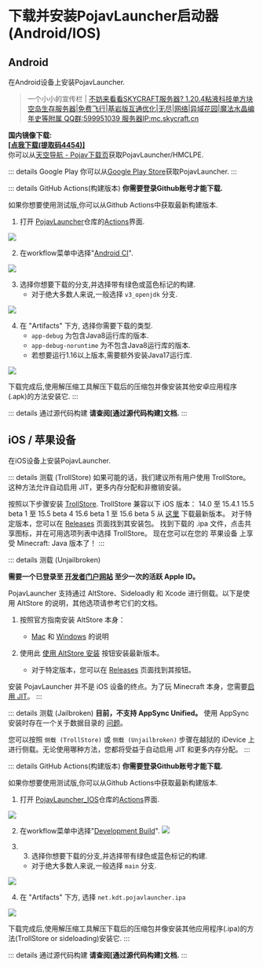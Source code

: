 # 下载并安装PojavLauncher启动器 (Android/IOS)

## Android
在Android设备上安装PojavLauncher.   

> 一个小小的宣传栏 | [不妨来看看SKYCRAFT服务器? 1.20.4粘液科技单方块空岛生存服务器|免费飞行|基岩版互通优化|无尽|网络|异域花园|魔法水晶编年史等附属 QQ群:599951039 服务器IP:mc.skycraft.cn](https://docs.skycraft.cn/oneblock)  

**国内镜像下载:**  
[**[点我下载(提取码4454)]**](https://url51.ctfile.com/d/33285351-59813893-452981?p=4454)  
你可以从[天空导航 - Pojav下载页](https://mc.skycraft.cn/pojav/download)获取PojavLauncher/HMCLPE.  


::: details Google Play
你可以从[Google Play Store](https://play.google.com/store/apps/details?id=net.kdt.pojavlaunch)获取PojavLauncher.
:::

::: details GitHub Actions(构建版本)
**你需要登录Github账号才能下载.**

如果你想要使用测试版,你可以从Github Actions中获取最新构建版本.

1. 打开 [PojavLauncher](https://github.com/PojavLauncherTeam/PojavLauncher)仓库的[Actions](https://github.com/PojavLauncherTeam/PojavLauncher/actions)界面.

![](./images/Actions/android/Android-Actions-1.png)

2. 在workflow菜单中选择"[Android CI](https://github.com/PojavLauncherTeam/PojavLauncher/actions/workflows/android.yml)".

![](./images/Actions/android/Android-Actions-2.png)

3. 选择你想要下载的分支,并选择带有绿色或蓝色标记的构建.
    - 对于绝大多数人来说,一般选择 `v3_openjdk` 分支.

![](./images/Actions/android/Android-Actions-3.png)

4. 在 "Artifacts" 下方, 选择你需要下载的类型.
    - `app-debug` 为包含Java8运行库的版本.
    - `app-debug-noruntime` 为不包含Java8运行库的版本.
    - 若想要运行1.16以上版本,需要额外安装Java17运行库.

![](./images/Actions/android/Android-Actions-4.png)

下载完成后,使用解压缩工具解压下载后的压缩包并像安装其他安卓应用程序(.apk)的方法安装它.
:::

::: details 通过源代码构建
**请查阅[通过源代码构建]文档.**
:::

## iOS / 苹果设备
在iOS设备上安装PojavLauncher.

::: details 测载 (TrollStore)
如果可能的话，我们建议所有用户使用 TrollStore。这种方法允许自动启用 JIT，更多内存分配和非撤销安装。

按照以下步骤安装 [TrollStore](https://github.com/opa334/TrollStore).
TrollStore 兼容以下 iOS 版本：
14.0 至 15.4.1
15.5 beta 1 至 15.5 beta 4
15.6 beta 1 至 15.6 beta 5
从 [这里](https://github.com/PojavLauncherTeam/PojavLauncher_iOS/releases/latest/download/net.kdt.pojavlauncher.ipa) 下载最新版本。
对于特定版本，您可以在 [Releases](https://github.com/PojavLauncherTeam/PojavLauncher_iOS/releases) 页面找到其安装包。
找到下载的 .ipa 文件，点击共享图标，并在可用选项列表中选择 TrollStore。
现在您可以在您的 苹果设备 上享受 Minecraft: Java 版本了！
:::

::: details 测载 (Unjailbroken)

**需要一个已登录至 [开发者门户网站](https://developer.apple.com/account) 至少一次的活跃 Apple ID。**

PojavLauncher 支持通过 AltStore、Sideloadly 和 Xcode 进行侧载。以下是使用 AltStore 的说明，其他选项请参考它们的文档。

1. 按照官方指南安装 AltStore 本身：
    - [Mac](https://faq.altstore.io/getting-started/how-to-install-altstore-macos) 和 [Windows](https://faq.altstore.io/getting-started/how-to-install-altstore-windows) 的说明
    
2. 使用此 [使用 AltStore 安装](altstore://install?url=https://github.com/PojavLauncherTeam/PojavLauncher_iOS/releases/latest/download/net.kdt.pojavlauncher.ipa) 按钮安装最新版本。
    - 对于特定版本，您可以在 [Releases](https://github.com/PojavLauncherTeam/PojavLauncher_iOS/releases) 页面找到其按钮。

安装 PojavLauncher 并不是 iOS 设备的终点。为了玩 Minecraft 本身，您需要[启用 JIT](./JIT.md)。
:::

::: details 测载 (Jailbroken)
**目前，不支持 AppSync Unified。** 使用 AppSync 安装时存在一个关于数据目录的 [问题](https://github.com/akemin-dayo/AppSync/issues/108)。

您可以按照 `侧载 (TrollStore)` 或 `侧载 (Unjailbroken)` 步骤在越狱的 iDevice 上进行侧载。无论使用哪种方法，您都将受益于自动启用 JIT 和更多内存分配。
:::

::: details GitHub Actions(构建版本)
**你需要登录Github账号才能下载.**  

如果你想要使用测试版,你可以从Github Actions中获取最新构建版本.

1. 打开 [PojavLauncher_IOS](https://github.com/PojavLauncherTeam/PojavLauncher_IOS)仓库的[Actions](https://github.com/PojavLauncherTeam/PojavLauncher_IOS/actions)界面.

![](./images/Actions/ios/iOS-Actions-1.png)

2. 在workflow菜单中选择"[Development Build](https://github.com/PojavLauncherTeam/PojavLauncher/actions/workflows/)".
![](./images/Actions/ios/iOS-Actions-2.png)

3. 3. 选择你想要下载的分支,并选择带有绿色或蓝色标记的构建.
    - 对于绝大多数人来说,一般选择 `main` 分支.

![](./images/Actions/ios/iOS-Actions-3.png)

4. 在 "Artifacts" 下方, 选择 `net.kdt.pojavlauncher.ipa`

![](./images/Actions/ios/iOS-Actions-4.png)

下载完成后,使用解压缩工具解压下载后的压缩包并像安装其他应用程序(.ipa)的方法(TrollStore or sideloading)安装它.
:::

::: details 通过源代码构建
**请查阅[通过源代码构建]文档.**
:::

